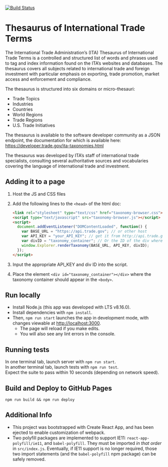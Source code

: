 [![Build Status](https://travis-ci.org/GovWizely/taxonomy-browser.svg?branch=master)](https://travis-ci.org/GovWizely/taxonomy-browser)

# Thesaurus of International Trade Terms

The International Trade Administration’s (ITA) Thesaurus of International Trade Terms is a controlled and structured list of words and phrases used to tag and index information found on the ITA’s websites and databases. The thesaurus covers all subjects related to international trade and foreign investment with particular emphasis on exporting, trade promotion, market access and enforcement and compliance.

The thesaurus is structured into six domains or micro-thesauri:
* Trade Topics
* Industries
* Countries
* World Regions
* Trade Regions
* U.S. Trade Initiatives

The thesaurus is available to the software developer community as a JSON endpoint, the documentation for which is available here: https://developer.trade.gov/ita-taxonomies.html

The thesaurus was developed by ITA’s staff of international trade specialists, consulting several authoritative sources and vocabularies covering the language of international trade and investment.

## Adding it to a page
1. Host the JS and CSS files
2. Add the following lines to the `<head>` of the html doc:

    ```html
    <link rel="stylesheet" type="text/css" href="taxonomy-browser.css">
    <script type="text/javascript" src="taxonomy-browser.js"></script>
    <script>
      document.addEventListener("DOMContentLoaded", function() {
        var BASE_URL = "https://api.trade.gov"; // or other host
        var API_KEY = "your_API_KEY"; // get it from http://api.trade.gov/
        var divID = "taxonomy_container"; // Or the ID of the div where you'd like it to appear
        window.Explorer.renderTaxonomy(BASE_URL, API_KEY, divID);
      });
    </script>
    ```

3. Input the appropriate API_KEY and div ID into the script.
4. Place the element `<div id="taxonomy_container"></div>` where the taxonomy container should appear in the `<body>`.

## Run locally
  * Install Node.js (this app was developed with LTS v8.16.0).
  * Install dependencies with `npm install`.
  * Then, `npm run start` launches the app in development mode, with changes viewable at [http://localhost:3000](http://localhost:3000).  
    * The page will reload if you make edits.<br>
    * You will also see any lint errors in the console.

## Running tests
In one terminal tab, launch server with `npm run start`.  
In another terminal tab, launch tests with `npm run test`.  
Expect the suite to pass within 10 seconds (depending on network speed).

## Build and Deploy to GitHub Pages
`npm run build && npm run deploy`

## Additional Info
* This project was bootstrapped with Create React App, and has been ejected to enable customization of webpack.
* Two polyfill packages are implemented to support IE11: `react-app-polyfill/ie11`, and `babel-polyfill`.  They must be imported *in that order* in `src/index.js`.  Eventually, if IE11 support is no longer required, those two import statements (and the `babel-polyfill` npm package) can be safely removed.